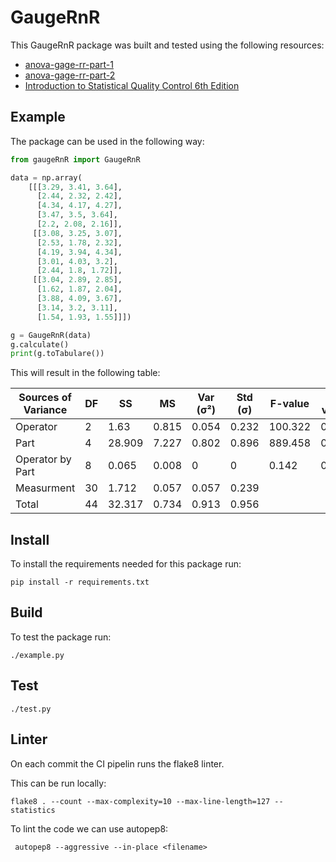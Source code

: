 # GaugeRnR

This GaugeRnR package was built and tested using the following resources:

* [anova-gage-rr-part-1](https://www.spcforexcel.com/knowledge/measurement-systems-analysis/anova-gage-rr-part-1)
* [anova-gage-rr-part-2](https://www.spcforexcel.com/knowledge/measurement-systems-analysis/anova-gage-rr-part-2)
* [Introduction to Statistical Quality Control 6th Edition](https://www.amazon.com/Introduction-Statistical-Quality-Control-Montgomery/dp/0470169923)

## Example

The package can be used in the following way:
``` python
from gaugeRnR import GaugeRnR

data = np.array(
    [[[3.29, 3.41, 3.64],
      [2.44, 2.32, 2.42],
      [4.34, 4.17, 4.27],
      [3.47, 3.5, 3.64],
      [2.2, 2.08, 2.16]],
     [[3.08, 3.25, 3.07],
      [2.53, 1.78, 2.32],
      [4.19, 3.94, 4.34],
      [3.01, 4.03, 3.2],
      [2.44, 1.8, 1.72]],
     [[3.04, 2.89, 2.85],
      [1.62, 1.87, 2.04],
      [3.88, 4.09, 3.67],
      [3.14, 3.2, 3.11],
      [1.54, 1.93, 1.55]]])

g = GaugeRnR(data)
g.calculate()
print(g.toTabulare())
```

This will result in the following table:

| Sources of Variance   |   DF |     SS |    MS |   Var (σ²) |   Std (σ) | F-value   | P-value   |
|-----------------------|------|--------|-------|------------|-----------|-----------|-----------|
| Operator              |    2 |  1.63  | 0.815 |      0.054 |     0.232 | 100.322   | 0.000     |
| Part                  |    4 | 28.909 | 7.227 |      0.802 |     0.896 | 889.458   | 0.000     |
| Operator by Part      |    8 |  0.065 | 0.008 |      0     |     0     | 0.142     | 0.996     |
| Measurment            |   30 |  1.712 | 0.057 |      0.057 |     0.239 |           |           |
| Total                 |   44 | 32.317 | 0.734 |      0.913 |     0.956 |           |           |

## Install

To install the requirements needed for this package run:

``` console
pip install -r requirements.txt
```

## Build

To test the package run:

``` console
./example.py
```

## Test

``` console
./test.py
```

## Linter

On each commit the CI pipelin runs the flake8 linter.

This can be run locally:

``` console
flake8 . --count --max-complexity=10 --max-line-length=127 --statistics
```

To lint the code we can use autopep8:

``` console
 autopep8 --aggressive --in-place <filename>
```
